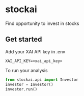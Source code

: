 # stockai
Find opportunity to invest in stocks

## Get started

Add your XAI API key in .env 

```
XAI_API_KEY=<xai_api_key>
```

To run your analysis 

```python
from stockai.api import Investor
investor = Investor()
investor.run()
```